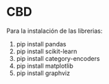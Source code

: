 # CBD

Para la instalación de las librerias:

1. pip install pandas
2. pip install scikit-learn
3. pip install category-encoders
4. pip install matplotlib
5. pip install graphviz
